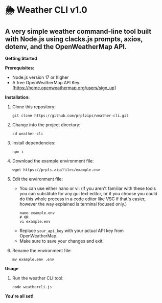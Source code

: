 # 🌦️ Weather CLI v1.0

## A very simple weather command-line tool built with Node.js using clacks.js prompts, axios, dotenv, and the OpenWeatherMap API.

**Getting Started**

**Prerequisites:**

* Node.js version 17 or higher 
* A free OpenWeatherMap API Key. [https://home.openweathermap.org/users/sign_up]

**Installation:**
1. Clone this repository:
   ```
   git clone https://github.com/prplzips/weather-cli.git
   ```

2. Change into the project directory:
   ```
   cd weather-cli
   ```

3. Install dependencies:
   ```
   npm i 
   ```

4. Download the example environment file:
   ```
   wget https://prpls.zip/files/example.env
   ```

5. Edit the environment file:
   * You can use either nano or vi: (if you aren't familiar with these tools you can substitute for any gui text editor, or if you choose you could do this whole process in a code editor like VSC if that's easier, however the way explained is terminal focused only.)
     ```
     nano example.env 
     # OR
     vi example.env
     ```
   * Replace `your_api_key` with your actual API key from OpenWeatherMap.
   * Make sure to save your changes and exit.

6. Rename the environment file:
   ```
   mv example.env .env 
   ```

**Usage**

1. Run the weather CLI tool:
   ```
   node weathercli.js
   ```

**You're all set!**
